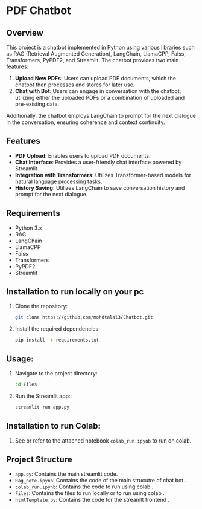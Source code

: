 # PDF Chatbot 

## Overview

This project is a chatbot implemented in Python using various libraries such as RAG (Retrieval Augmented Generation), LangChain, LlamaCPP, Faiss, Transformers, PyPDF2, and Streamlit. The chatbot provides two main features:

1. **Upload New PDFs**: Users can upload PDF documents, which the chatbot then processes and stores for later use.
2. **Chat with Bot**: Users can engage in conversation with the chatbot, utilizing either the uploaded PDFs or a combination of uploaded and pre-existing data.

Additionally, the chatbot employs LangChain to prompt for the next dialogue in the conversation, ensuring coherence and context continuity.

## Features

- **PDF Upload**: Enables users to upload PDF documents.
- **Chat Interface**: Provides a user-friendly chat interface powered by Streamlit.
- **Integration with Transformers**: Utilizes Transformer-based models for natural language processing tasks.
- **History Saving**: Utilizes LangChain to save conversation history and prompt for the next dialogue.

## Requirements

- Python 3.x
- RAG
- LangChain
- LlamaCPP
- Faiss
- Transformers
- PyPDF2
- Streamlit

## Installation to run locally on your pc

1. Clone the repository:

   ```bash
   git clone https://github.com/mohdtalal3/Chatbot.git

2. Install the required dependencies:    
    ```bash
    pip install -r requirements.txt

## Usage:
1. Navigate to the project directory:
   ```bash
   cd Files

2. Run the Streamlit app::    
    ```bash
   streamlit run app.py


## Installation to run Colab:
1. See or refer to the attached notebook `colab_run.ipynb` to run on colab.


## Project Structure
- `app.py`: Contains the main streamlit code.
- `Rag_note.ipynb`: Contains the code of the main strucutre of chat bot .
- `colab_run.ipynb`: Contains the code to run using colab .
- `Files`: Contains the files to run locally or to run using colab .
- `htmlTemplate.py`: Contains the code for the streamlt frontend .